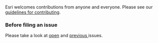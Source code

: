 Esri welcomes contributions from anyone and everyone. Please see our [guidelines for contributing](https://github.com/esri/contributing).

### Before filing an issue

Please take a look at [open](https://github.com/ArcGIS/opendata-gallery/issues) and [previous ](https://github.com/ArcGIS/opendata-gallery/issues?state=closed) issues.
